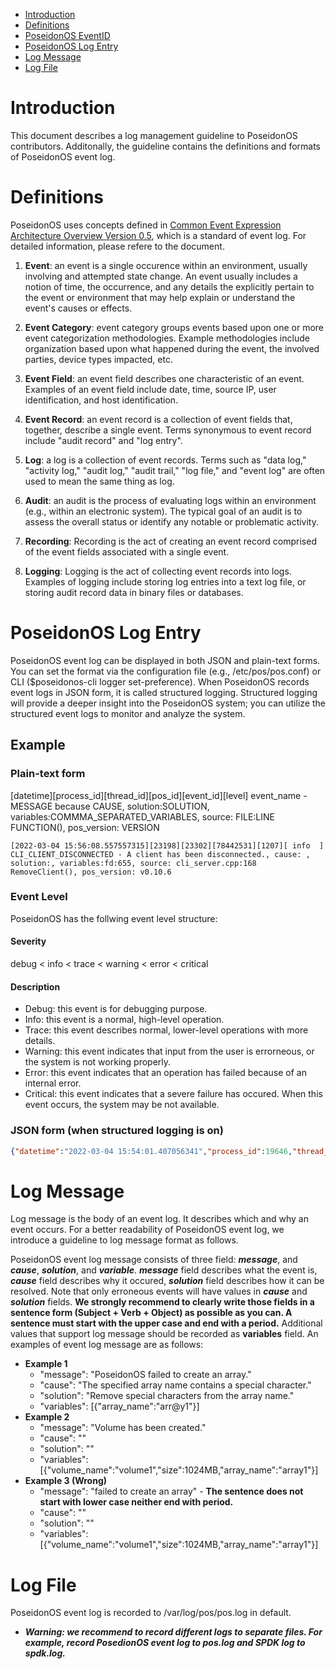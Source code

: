 - [Introduction](#introduction)
- [Definitions](#definitions)
- [PoseidonOS EventID](#poseidonos-eventid)
- [PoseidonOS Log Entry](#poseidonos-log-entry)
- [Log Message](#log-message)
- [Log File](#log-file)

# Introduction
This document describes a log management guideline to PoseidonOS contributors. Additonally, the guideline contains the definitions and formats of PoseidonOS event log. 

# Definitions
PoseidonOS uses concepts defined in [Common Event Expression Architecture Overview Version 0.5](http://cee.mitre.org/docs/CEE_Architecture_Overview-v0.5.pdf), which is a standard of event log. For detailed information, please refere to the document. 

1. **Event**: an event is a single occurence within an environment, usually involving and attempted state change. An event usually includes a notion of time, the occurrence, and any details the explicitly pertain to the event or environment that may help explain or understand the event's causes or effects.

2. **Event Category**: event category groups events based upon one or more event categorization methodologies. Example methodologies include organization based upon what happened during the event, the involved parties, device types impacted, etc. 

3. **Event Field**: an event field describes one characteristic of an event. Examples of an event field include date, time, source IP, user identification, and host identification.

4. **Event Record**: an event record is a collection of event fields that, together, describe a single event. Terms synonymous to event record include "audit record" and "log entry".

5. **Log**: a log is a collection of event records. Terms such as "data log," "activity log," "audit log," "audit trail," "log file," and "event log" are often used to mean the same thing as log.

6. **Audit**: an audit is the process of evaluating logs within an environment (e.g., within an electronic system). The typical goal of an audit is to assess the overall status or identify any notable or problematic activity.

7. **Recording**: Recording is the act of creating an event record comprised of the event fields associated with a single event.

8. **Logging**: Logging is the act of collecting event records into logs. Examples of logging include storing log entries into a text log file, or storing audit record data in binary files or databases.

# PoseidonOS Log Entry
PoseidonOS event log can be displayed in both JSON and plain-text forms. You can set the format via the configuration file (e.g., /etc/pos/pos.conf) or CLI ($poseidonos-cli logger set-preference).
When PoseidonOS records event logs in JSON form, it is called structured logging. Structured logging will provide a deeper insight into the PoseidonOS system; you can utilize the structured event logs to monitor and analyze the system.

## Example

### Plain-text form

[datetime][process_id][thread_id][pos_id][event_id][level] event_name - MESSAGE because CAUSE, solution:SOLUTION, variables:COMMMA_SEPARATED_VARIABLES, source: FILE:LINE FUNCTION(), pos_version: VERSION

```
[2022-03-04 15:56:08.557557315][23198][23302][78442531][1207][ info  ]     CLI_CLIENT_DISCONNECTED - A client has been disconnected., cause: , solution:, variables:fd:655, source: cli_server.cpp:168 RemoveClient(), pos_version: v0.10.6
```

### Event Level
PoseidonOS has the follwing event level structure:

#### Severity ####
debug < info < trace < warning < error < critical

#### Description
- Debug: this event is for debugging purpose.
- Info: this event is a normal, high-level operation.
- Trace: this event describes normal, lower-level operations with more details.
- Warning: this event indicates that input from the user is errorneous, or the system is not working properly.
- Error: this event indicates that an operation has failed because of an internal error.
- Critical: this event indicates that a severe failure has occured. When this event occurs, the system may be not available.

### JSON form (when structured logging is on)
```json
{"datetime":"2022-03-04 15:54:01.407056341","process_id":19646,"thread_id":19985,"pos_id":80861475,"event_id":1207,"level":"info","description":{"event_name:":"CLI_CLIENT_DISCONNECTED","message":"A client has been disconnected.","cause":"","solution":"","variables":"fd:655"},"source":"cli_server.cpp","line":"168","function":"RemoveClient","pos_version":"v0.10.6"},
```

# Log Message
Log message is the body of an event log. It describes which and why an event occurs. For a better readability of PoseidonOS event log, we introduce a guideline to log message format as follows.

PoseidonOS event log message consists of three field: ***message***, and ***cause***, ***solution***, and ***variable***. ***message*** field describes what the event is, ***cause*** field describes why it occured, ***solution*** field describes how it can be resolved. Note that only erroneous events will have values in ***cause*** and ***solution*** fields. **We strongly recommend to clearly write those fields in a sentence form (Subject + Verb + Object) as possible as you can. A sentence must start with the upper case and end with a period.** Additional values that support log message should be recorded as **variables** field. An examples of event log message are as follows: 
- **Example 1**
  - "message": "PoseidonOS failed to create an array." 
  - "cause": "The specified array name contains a special character."
  - "solution": "Remove special characters from the array name."
  - "variables": [{"array_name":"arr@y1"}]
- **Example 2**
  - "message": "Volume has been created."
  - "cause": ""
  - "solution": ""
  - "variables": [{"volume_name":"volume1","size":1024MB,"array_name":"array1"}]
- **Example 3 (Wrong)**
  - "message": "failed to create an array" - **The sentence does not start with lower case neither end with period.**
  - "cause": ""
  - "solution": ""
  - "variables": [{"volume_name":"volume1","size":1024MB,"array_name":"array1"}]

# Log File
PoseidonOS event log is recorded to /var/log/pos/pos.log in default.

- ***Warning: we recommend to record different logs to separate files. For example, record PosedionOS event log to pos.log and SPDK log to spdk.log.*** 